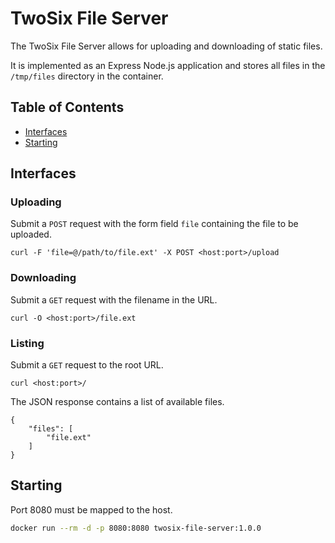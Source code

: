 # TwoSix File Server

The TwoSix File Server allows for uploading and downloading of static files.

It is implemented as an Express Node.js application and stores all files in the
`/tmp/files` directory in the container.

## Table of Contents

- [Interfaces](#interfaces)
- [Starting](#starting)

## Interfaces

### Uploading

Submit a `POST` request with the form field `file` containing the file
to be uploaded.

```
curl -F 'file=@/path/to/file.ext' -X POST <host:port>/upload
```

### Downloading

Submit a `GET` request with the filename in the URL.

```
curl -O <host:port>/file.ext
```

### Listing

Submit a `GET` request to the root URL.

```
curl <host:port>/
```

The JSON response contains a list of available files.

```
{
    "files": [
        "file.ext"
    ]
}
```

## Starting

Port 8080 must be mapped to the host.

```bash
docker run --rm -d -p 8080:8080 twosix-file-server:1.0.0
```
